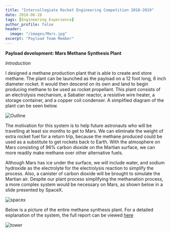 ```yaml
---
title: "Intercollegiate Rocket Engineering Competition 2018-2019"
date: 2018-06-26
tags: [Engineering Experience]
author_profile: false
header:
  image: "/images/Mars.jpg"
excerpt: "Payload Team Member"
---
```


**Payload development: Mars Methane Synthesis Plant**

*Introduction*

I designed a methane production plant that is able to create and store methane. The plant can be launched as the payload on a 12 foot long, 6 inch diameter rocket. It would then descend on its own and land to begin producing methane to be used as rocket propellant. This plant consists of an electrolysis mechanism, a Sabatier reactor, a resistive wire heater, a storage container, and a copper coil condenser. A simplified diagram of the plant can be seen below.

<img src="{{ site.url }}{{ site.baseurl }}/images/outline.jpg" alt="Outline">

The motivation for this system is to help future astronauts who will be travelling at least six months to get to Mars. We can eliminate the weight of extra rocket fuel for a return trip, because the methane produced could be used as a substitute to get rockets back to Earth. With the atmosphere on Mars consisting of 96% carbon dioxide on the Martian surface, we can more readily make methane over other alternative fuels.

Although Mars has ice under the surface, we will include water, and sodium hydroxide as the electrolyte for the electrolysis reaction to simplify the process. Also, a canister of carbon dioxide will be brought to simulate the Martian air. Despite our plant process simplifying the methanation process, a more complex system would be necessary on Mars, as shown below in a slide presented by SpaceX.

<img src="{{ site.url }}{{ site.baseurl }}/images/spacex.png" alt="spacex">

Below is a picture of the entire methane synthesis plant. For a detailed explanation of the system, the full report can be viewed [here](https://docs.google.com/document/d/1mCbhIPuAX0JMJyAHjzuW5IEWGScLLhuK0XKnBVzB5VA/edit?usp=sharing)

<img src="{{ site.url }}{{ site.baseurl }}/images/tower.png" alt="tower">
